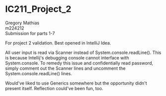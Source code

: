 # IC211_Project_2

Gregory Mathias<br/>
m224212<br/>
Submission for parts 1-7

For project 2 validation. Best opened in IntelliJ Idea.

All user input is read via Scanner instead of System.console.readLine(). 
This is because Intellij's debugging console cannot interface with System.console.
To remedy this issue and confidentially read password, simply comment out the
Scanner lines and uncomment the System.console.readLine() lines.

Would've liked to use Generics somewhere but the opportunity didn't present itself.
Reflection could've been fun, too.
